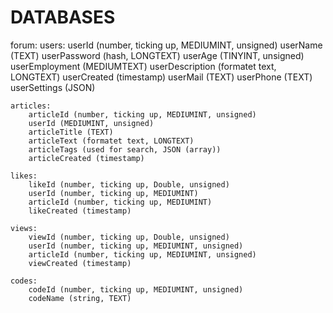 # DATABASES

forum:
    users:
        userId (number, ticking up, MEDIUMINT, unsigned)
        userName (TEXT)
        userPassword (hash, LONGTEXT)
        userAge (TINYINT, unsigned)
        userEmployment (MEDIUMTEXT)
        userDescription (formatet text, LONGTEXT)
        userCreated (timestamp)
        userMail (TEXT)
        userPhone (TEXT)
        userSettings (JSON)

    articles:
        articleId (number, ticking up, MEDIUMINT, unsigned)
        userId (MEDIUMINT, unsigned)
        articleTitle (TEXT)
        articleText (formatet text, LONGTEXT)
        articleTags (used for search, JSON (array))
        articleCreated (timestamp)

    likes:
        likeId (number, ticking up, Double, unsigned)
        userId (number, ticking up, MEDIUMINT)
        articleId (number, ticking up, MEDIUMINT)
        likeCreated (timestamp)
    
    views:
        viewId (number, ticking up, Double, unsigned)
        userId (number, ticking up, MEDIUMINT, unsigned)
        articleId (number, ticking up, MEDIUMINT, unsigned)
        viewCreated (timestamp)

    codes:
        codeId (number, ticking up, MEDIUMINT, unsigned)
        codeName (string, TEXT)
